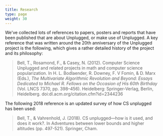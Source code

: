 ```yaml
---
title: Research
type: page
weight: 30
---
```



We've collected lots of references to papers, posters and reports that have been published that are about Unplugged, or make use of Unplugged.
A key reference that was written around the 20th anniversary of the Unplugged project is the following, which gives a rather detailed history of the project and its philosophy:

> Bell, T., Rosamond, F., & Casey, N. (2012). Computer Science Unplugged and related projects in math and computer science popularization. In H. L. Bodlaender, R. Downey, F. V Fomin, & D. Marx (Eds.), *The Multivariate Algorithmic Revolution and Beyond: Essays Dedicated to Michael R. Fellows on the Occasion of His 60th Birthday* (Vol. LNCS 7370, pp. 398–456). Heidelberg: Springer-Verlag, Berlin, Heidelberg. doi:dl.acm.org/citation.cfm?id=2344236

The following 2018 reference is an updated survey of how CS unplugged has been used:

> Bell, T., & Vahrenhold, J. (2018). CS unplugged—how is it used, and does it work?. In Adventures between lower bounds and higher altitudes (pp. 497-521). Springer, Cham.
